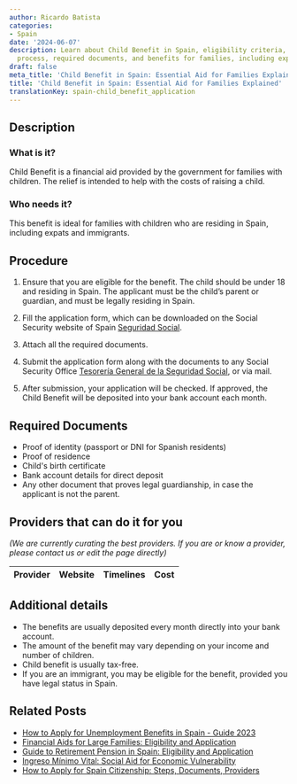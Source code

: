 ```yaml
---
author: Ricardo Batista
categories:
- Spain
date: '2024-06-07'
description: Learn about Child Benefit in Spain, eligibility criteria, application
  process, required documents, and benefits for families, including expats and immigrants.
draft: false
meta_title: 'Child Benefit in Spain: Essential Aid for Families Explained'
title: 'Child Benefit in Spain: Essential Aid for Families Explained'
translationKey: spain-child_benefit_application
---
```


## Description
### What is it?
Child Benefit is a financial aid provided by the government for families with children. The relief is intended to help with the costs of raising a child.

### Who needs it?
This benefit is ideal for families with children who are residing in Spain, including expats and immigrants.

## Procedure

1. Ensure that you are eligible for the benefit. The child should be under 18 and residing in Spain. The applicant must be the child’s parent or guardian, and must be legally residing in Spain.

2. Fill the application form, which can be downloaded on the Social Security website of Spain [Seguridad Social](http://www.seg-social.es).

3. Attach all the required documents.

4. Submit the application form along with the documents to any Social Security Office [Tesorería General de la Seguridad Social](http://www.seg-social.es), or via mail.

5. After submission, your application will be checked. If approved, the Child Benefit will be deposited into your bank account each month.

## Required Documents

- Proof of identity (passport or DNI for Spanish residents)
- Proof of residence
- Child's birth certificate
- Bank account details for direct deposit
- Any other document that proves legal guardianship, in case the applicant is not the parent.

## Providers that can do it for you

_(We are currently curating the best providers. If you are or know a provider, please contact us or edit the page directly)_

| Provider        |     Website     |     Timelines    |       Cost      |
| :-------------: | :-------------: |  :-------------: | :-------------: |

## Additional details

- The benefits are usually deposited every month directly into your bank account.
- The amount of the benefit may vary depending on your income and number of children. 
- Child benefit is usually tax-free. 
- If you are an immigrant, you may be eligible for the benefit, provided you have legal status in Spain.

## Related Posts

- [How to Apply for Unemployment Benefits in Spain - Guide 2023](https://tramitit.com/guides/spain/unemployment_benefit_application/)
- [Financial Aids for Large Families: Eligibility and Application](https://tramitit.com/guides/spain/economic_assistance_for_large_families/)
- [Guide to Retirement Pension in Spain: Eligibility and Application](https://tramitit.com/guides/spain/retirement_pension_application/)
- [Ingreso Mínimo Vital: Social Aid for Economic Vulnerability](https://tramitit.com/guides/spain/minimum_wage/)
- [How to Apply for Spain Citizenship: Steps, Documents, Providers](https://tramitit.com/guides/spain/citizenship_application/)